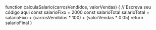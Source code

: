 function calculaSalario(carrosVendidos, valorVendas) {
  // Escreva seu código aqui
    const salarioFixo = 2000
    const salarioTotal
    salarioTotal = salarioFixo + (carrosVendidos * 100) + (valorVendas * 0.05) 
    return salarioFinal
}
